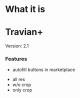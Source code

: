 # What it is

# Travian+
Version: 2.1
### Features
* autofill buttons in marketplace
- all res
- w/o crop
- only crop